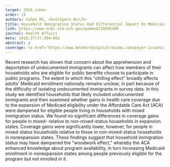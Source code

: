 ```yaml
---
target: 2018_cohen
order: 13
authors: Cohen MS, <b>Schpero WL</b>
title: Household Immigration Status Had Differential Impact On Medicaid Enrollment In Expansion And Nonexpansion States
link: https://www.ncbi.nlm.nih.gov/pubmed/29505360
journal: Health Affairs
meta: 2018;37(3):394–402
abstract: y
coverage: <a href="https://www.beckershospitalreview.com/payer-issues/in-nonexpansion-states-people-in-homes-with-undocumented-immigrants-less-likely-to-enroll-in-medicaid.html" target="_blank">Becker's Hospital Review</a>, <a href="https://www.brookings.edu/blog/up-front/2018/03/15/hutchins-roundup-labor-market-slack-undocumented-households-and-medicaid-and-more/" target="_blank">Brookings</a>, <a href="http://healthexec.com/topics/policy/immigration-status-impacts-medicaid-enrollment-rates-non-aca-expansion-states" target="_blank">Health Exec</a>
---
```

Recent research has shown that concern about the apprehension and deportation of undocumented immigrants can affect how members of their households who are eligible for public benefits choose to participate in public programs. The extent to which this "chilling effect" broadly affects adults' Medicaid enrollment nationally remains unclear, in part because of the difficulty of isolating undocumented immigrants in survey data. In this study we identified households that likely included undocumented immigrants and then examined whether gains in health care coverage due to the expansion of Medicaid eligibility under the Affordable Care Act (ACA) were dampened for eligible people living in households with mixed immigration status. We found no significant differences in coverage gains for people in mixed- relative to non-mixed-status households in expansion states. Coverage gains were significantly lower, however, for people in mixed-status households relative to those in non-mixed-status households in nonexpansion states. These findings suggest that household immigration status may have dampened the "woodwork effect," whereby the ACA enhanced knowledge about program availability, in turn increasing Medicaid enrollment in nonexpansion states among people previously eligible for the program but not enrolled in it.